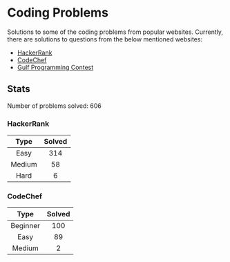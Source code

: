 # Coding Problems

Solutions to some of the coding problems from popular websites. Currently, there are solutions to questions from the below mentioned websites:

*   [HackerRank](HackerRank/ "HackerRank")
*   [CodeChef](CodeChef/ "CodeChef")
*   [Gulf Programming Contest](Gulf%20Programming%20Contest/ "GPC")

## Stats

Number of problems solved: 606

### HackerRank

| Type | Solved |
|:----:|:------:|
| Easy | 314 |
| Medium | 58 |
| Hard | 6 |

### CodeChef

| Type | Solved |
|:----:|:------:|
| Beginner | 100 |
| Easy | 89 |
| Medium | 2 |